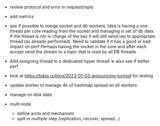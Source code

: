 * review protocol and error in request/reply

* add metrics

* see if possible to merge socket and db workers.
Idea is having a one thread per core reading from the socket and managing is set of db data.
If the thread is not in charge of the key it will still send req to appropriate thread (as already performed).
Need to validate if it has a good or bad impact on perf
Perhaps having the socket in the core and after each accept send the stream to a topic that is read by all DB threads
* Add assigning thread to a dedicated hyper thread => also see if better perf

* look at https://tokio.rs/blog/2023-01-03-announcing-turmoil for testing

* update worker to manage 4k of hashmap spread on all workers
* manage on disk data
* multi node
  * define archi and mechanism
  * split in multiple step (replication, recover, spread...)
